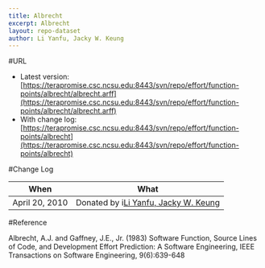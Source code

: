 ```yaml
---
title: Albrecht
excerpt: Albrecht
layout: repo-dataset
author: Li Yanfu, Jacky W. Keung
---
```



#URL

  * Latest version:[https://terapromise.csc.ncsu.edu:8443/svn/repo/effort/function-points/albrecht/albrecht.arff](https://terapromise.csc.ncsu.edu:8443/svn/repo/effort/function-points/albrecht/albrecht.arff)
  * With change log:[https://terapromise.csc.ncsu.edu:8443/svn/repo/effort/function-points/albrecht](https://terapromise.csc.ncsu.edu:8443/svn/repo/effort/function-points/albrecht)

#Change Log

When | What
---- | ----
April 20, 2010 | Donated by i[Li Yanfu, Jacky W. Keung](/repo/people/data-donors/promise3.html)

#Reference

Albrecht, A.J. and 
Gaffney, J.E., Jr. (1983)
Software Function, Source Lines of Code, and Development Effort Prediction: 
A Software Engineering, 
IEEE Transactions on Software Engineering, 9(6):639-648
